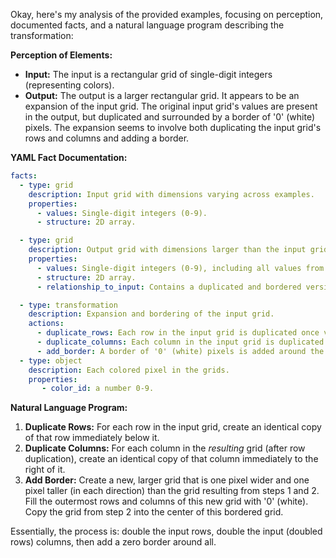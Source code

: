 Okay, here's my analysis of the provided examples, focusing on perception, documented facts, and a natural language program describing the transformation:

**Perception of Elements:**

*   **Input:** The input is a rectangular grid of single-digit integers (representing colors).
*   **Output:** The output is a larger rectangular grid. It appears to be an expansion of the input grid. The original input grid's values are present in the output, but duplicated and surrounded by a border of '0' (white) pixels.  The expansion seems to involve both duplicating the input grid's rows and columns and adding a border.

**YAML Fact Documentation:**


```yaml
facts:
  - type: grid
    description: Input grid with dimensions varying across examples.
    properties:
      - values: Single-digit integers (0-9).
      - structure: 2D array.

  - type: grid
    description: Output grid with dimensions larger than the input grid.
    properties:
      - values: Single-digit integers (0-9), including all values from the input grid.
      - structure: 2D array.
      - relationship_to_input: Contains a duplicated and bordered version of the input grid.

  - type: transformation
    description: Expansion and bordering of the input grid.
    actions:
      - duplicate_rows: Each row in the input grid is duplicated once vertically.
      - duplicate_columns: Each column in the input grid is duplicated once horizontally.
      - add_border: A border of '0' (white) pixels is added around the expanded grid, one pixel thick.
  - type: object
    description: Each colored pixel in the grids.
    properties:
       - color_id: a number 0-9.
```


**Natural Language Program:**

1.  **Duplicate Rows:** For each row in the input grid, create an identical copy of that row immediately below it.
2.  **Duplicate Columns:** For each column in the *resulting* grid (after row duplication), create an identical copy of that column immediately to the right of it.
3.  **Add Border:** Create a new, larger grid that is one pixel wider and one pixel taller (in each direction) than the grid resulting from steps 1 and 2. Fill the outermost rows and columns of this new grid with '0' (white). Copy the grid from step 2 into the center of this bordered grid.

Essentially, the process is: double the input rows, double the input (doubled rows) columns, then add a zero border around all.
